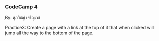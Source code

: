 ### CodeCamp 4 ###
ฺBy: ศุภวิชญ์ เจริญเวช

Practice3: 
  Create a page with a link at the top of it that when clicked will jump all the way to the bottom of the page.
